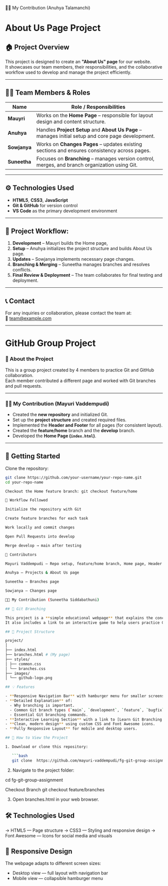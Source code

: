 🧑‍💻 My Contribution (Anuhya Talamanchi)

# About Us Page Project

## 🏠 Project Overview

This project is designed to create an **"About Us" page** for our website.  
It showcases our team members, their responsibilities, and the collaborative workflow used to develop and manage the project efficiently.

---

## 👩‍💻 Team Members & Roles

| Name         | Role / Responsibilities                                                                            |
| ------------ | -------------------------------------------------------------------------------------------------- |
| **Mauyri**   | Works on the **Home Page** – responsible for layout design and content structure.                  |
| **Anuhya**   | Handles **Project Setup** and **About Us Page** – manages initial setup and core page development. |
| **Sowjanya** | Works on **Changes Pages** – updates existing sections and ensures consistency across pages.       |
| **Suneetha** | Focuses on **Branching** – manages version control, merges, and branch organization using Git.     |

---

## ⚙️ Technologies Used

- **HTML5**, **CSS3**, **JavaScript**
- **Git & GitHub** for version control
- **VS Code** as the primary development environment

---

## 🚀 Project Workflow:

1. **Development** – Mauyri builds the Home page,
2. **Setup** – Anuhya initializes the project structure and builds About Us page.
3. **Updates** – Sowjanya implements necessary page changes.
4. **Branching & Merging** – Suneetha manages branches and resolves conflicts.
5. **Final Review & Deployment** – The team collaborates for final testing and deployment.

---

## 📞 Contact

For any inquiries or collaboration, please contact the team at:  
📧 [team@example.com](mailto:team@example.com)

---
# GitHub Group Project

### 📖 About the Project
This is a group project created by 4 members to practice Git and GitHub collaboration.  
Each member contributed a different page and worked with Git branches and pull requests.

---

### 🧑‍💻 My Contribution (Mayuri Vaddempudi)
- Created the **new repository** and initialized Git.  
- Set up the **project structure** and created required files.  
- Implemented the **Header and Footer** for all pages (for consistent layout).  
- Created the **feature/home** branch and the **develop** branch.  
- Developed the **Home Page (`index.html`)**.  

---

## 🚀 Getting Started

Clone the repository:
```bash
git clone https://github.com/your-username/your-repo-name.git
cd your-repo-name

Checkout the Home feature branch: git checkout feature/home

🔄 Workflow Followed

Initialize the repository with Git

Create feature branches for each task

Work locally and commit changes

Open Pull Requests into develop

Merge develop → main after testing

👥 Contributors

Mayuri Vaddempudi – Repo setup, feature/home branch, Home page, Header & Footer

Anuhya – Projects & About Us page

Suneetha – Branches page

Sowjanya – Changes page

🧑‍💻 My Contribution (Suneetha Siddabathuni)

## 🌿 Git Branching

This project is a **simple educational webpage** that explains the concept of **Git branching**, why it’s important, and how to use basic Git commands effectively.  
It also includes a link to an interactive game to help users practice Git commands in a fun and visual way.

## 📁 Project Structure

project/
│
├── index.html
├── branches.html # (My page)
├── styles/
│ ├── common.css
│ └── branches.css
├── images/
│ └── github-logo.png

## 💡 Features

- **Responsive Navigation Bar** with hamburger menu for smaller screens.
- **Detailed Explanation** of:
  - Why branching is important.
  - Common Git branch types (`main`, `development`, `feature`, `bugfix`).
  - Essential Git branching commands.
- **Interactive Learning Section** with a link to [Learn Git Branching Game](https://learngitbranching.js.org/).
- **Clean, modern design** using custom CSS and Font Awesome icons.
- **Fully Responsive Layout** for mobile and desktop users.

## 🧭 How to View the Project

1. Download or clone this repository:

   ```bash
   git clone  https://github.com/mayuri-vaddempudi/fg-git-group-assignment.git

   ```

2. Navigate to the project folder:

cd fg-git-group-assignment

Checkout Branch
git checkout feature/branches

3. Open branches.html in your web browser.

## 🛠️ Technologies Used

-> HTML5 — Page structure
-> CSS3 — Styling and responsive design
-> Font Awesome — Icons for social media and visuals

## 📱 Responsive Design

The webpage adapts to different screen sizes:

- Desktop view — full layout with navigation bar
- Mobile view — collapsible hamburger menu

